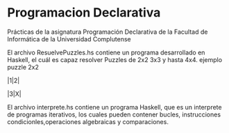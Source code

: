 # Programacion Declarativa

 Prácticas de la asignatura Programación Declarativa de la Facultad de Informática de la Universidad Complutense
 
 El archivo  ResuelvePuzzles.hs contiene un programa desarrollado en Haskell, el cuál es capaz resolver Puzzles de 2x2  3x3 y hasta 4x4. ejemplo puzzle 2x2   
 
 |1|2|
  
 |3|X|

El archivo interprete.hs contiene un programa Haskell, que es un interprete de programas iterativos, los cuales pueden contener bucles, instrucciones condicionles,operaciones algebraicas y comparaciones.
